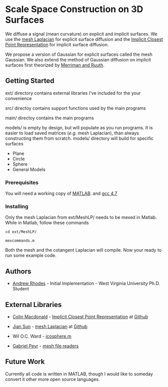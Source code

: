# Scale Space Construction on 3D Surfaces

We diffuse a signal (mean curvature) on explicit and implicit surfaces. We use the [mesh Laplacian](https://github.com/areslp/matlab/tree/master/MeshLP/MeshLP) for explicit surface diffusion and the [Implicit Closest Point Representation](https://people.maths.ox.ac.uk/macdonald/icpm.pdf) for implicit surface diffusion. 

We propose a version of Gaussian for explicit surfaces called the mesh Gaussian. We also extend the method of Gaussian diffusion on implicit surfaces first theorized by [Merriman and Ruuth](ftp://ftp.math.ucla.edu/pub/camreport/cam06-32.pdf).


## Getting Started

ext/ directory contains external libraries I've included for the your convenience

src/ directoy contains support functions used by the main programs

main/ directoy contains the main programs

models/ is empty by design, but will populate as you run programs. It is easier to load saved matrices (_e.g._ mesh Laplacian), than always constructing them from scratch. models/ directory will build for specific surfaces
* Plane
* Circle
* Sphere
* General Models



### Prerequisites

You will need a working copy of [MATLAB](https://www.mathworks.com/products/matlab.html). and [gcc 4.7](https://gcc.gnu.org/gcc-4.7/)

### Installing

Only the mesh Laplacian from ext/MeshLP/ needs to be mexed in Matlab. While in Matlab, follow these commands

```
cd ext/MeshLP/

mexcommands.m
```

Both the mesh and the cotangent Laplacian will compile. Now your ready to run some example code.


## Authors
* [Andrew Rhodes](https://github.com/AndrewRhodes) - Initial Implementation - West Virginia University Ph.D. Student

## External Libraries

* [Colin Macdonald](https://github.com/cbm755) - [Implicit Closest Point Representation](https://people.maths.ox.ac.uk/macdonald/icpm.pdf) at [Github](https://github.com/cbm755/cp_matrices)

* [Jian Sun](https://github.com/areslp) - [mesh Laplacian](http://www.cs.jhu.edu/~misha/Fall09/Belkin08.pdf) at [Github](https://github.com/areslp/matlab/tree/master/MeshLP/MeshLP)

* Wil O.C. Ward - [icosphere.m](https://www.mathworks.com/matlabcentral/fileexchange/50105-icosphere) 

* [Gabriel Peyr](https://github.com/gpeyre) - [mesh file readers](https://github.com/gpeyre/matlab-toolboxes/tree/master/toolbox_graph)



## Future Work

Currently all code is written in MATLAB, though I would like to someday convert it other more open source languages. 






